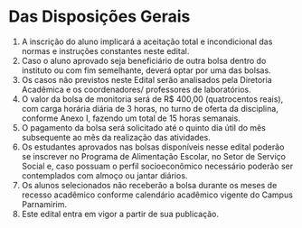 # Das Disposições Gerais

1. A inscrição do aluno implicará a aceitação total e incondicional das normas e instruções constantes neste edital.
2. Caso o aluno aprovado seja beneficiário de outra bolsa dentro do instituto ou com fim semelhante, deverá optar por uma das bolsas.
3. Os casos não previstos neste Edital serão analisados pela Diretoria Acadêmica e os coordenadores/ professores de laboratórios.
4. O valor da bolsa de monitoria será de R$ 400,00 (quatrocentos reais), com carga horária diária de 3 horas, no turno de oferta da disciplina, conforme Anexo I, fazendo um total de 15 horas semanais.
5. O pagamento da bolsa será solicitado até o quinto dia útil do mês subsequente ao mês da realização das atividades.
6. Os estudantes aprovados nas bolsas disponíveis nesse edital poderão se inscrever no Programa de Alimentação Escolar, no Setor de Serviço Social e, caso possuam o perfil socioeconômico necessário poderão ser contemplados com almoço ou jantar diários.
7. Os alunos selecionados não receberão a bolsa durante os meses de recesso acadêmico conforme calendário acadêmico vigente do Campus Parnamirim.
8. Este edital entra em vigor a partir de sua publicação.